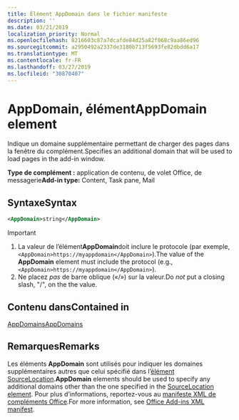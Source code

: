 ```yaml
---
title: Élément AppDomain dans le fichier manifeste
description: ''
ms.date: 03/21/2019
localization_priority: Normal
ms.openlocfilehash: 8216603c87a7dcafde84d25a82f068c9aa86ed96
ms.sourcegitcommit: a2950492a2337de3180b713f5693fe82dbdd6a17
ms.translationtype: MT
ms.contentlocale: fr-FR
ms.lasthandoff: 03/27/2019
ms.locfileid: "30870407"
---
```

# <a name="appdomain-element"></a><span data-ttu-id="b4946-102">AppDomain, élément</span><span class="sxs-lookup"><span data-stu-id="b4946-102">AppDomain element</span></span>

<span data-ttu-id="b4946-103">Indique un domaine supplémentaire permettant de charger des pages dans la fenêtre du complément.</span><span class="sxs-lookup"><span data-stu-id="b4946-103">Specifies an additional domain that will be used to load pages in the add-in window.</span></span>

<span data-ttu-id="b4946-104">**Type de complément :** application de contenu, de volet Office, de messagerie</span><span class="sxs-lookup"><span data-stu-id="b4946-104">**Add-in type:** Content, Task pane, Mail</span></span>

## <a name="syntax"></a><span data-ttu-id="b4946-105">Syntaxe</span><span class="sxs-lookup"><span data-stu-id="b4946-105">Syntax</span></span>

```XML
<AppDomain>string</AppDomain>
```

> [!IMPORTANT]
> 1. <span data-ttu-id="b4946-106">La valeur de l’élément**AppDomain**doit inclure le protocole (par exemple,`<AppDomain>https://myappdomain</AppDomain>`).</span><span class="sxs-lookup"><span data-stu-id="b4946-106">The value of the **AppDomain** element must include the protocol (e.g., `<AppDomain>https://myappdomain</AppDomain>`).</span></span>
> 2. <span data-ttu-id="b4946-107">Ne placez *pas* de barre oblique («/») sur la valeur.</span><span class="sxs-lookup"><span data-stu-id="b4946-107">Do *not* put a closing slash, "/", on the the value.</span></span>

## <a name="contained-in"></a><span data-ttu-id="b4946-108">Contenu dans</span><span class="sxs-lookup"><span data-stu-id="b4946-108">Contained in</span></span>

[<span data-ttu-id="b4946-109">AppDomains</span><span class="sxs-lookup"><span data-stu-id="b4946-109">AppDomains</span></span>](appdomains.md)

## <a name="remarks"></a><span data-ttu-id="b4946-110">Remarques</span><span class="sxs-lookup"><span data-stu-id="b4946-110">Remarks</span></span>

<span data-ttu-id="b4946-111">Les éléments **AppDomain** sont utilisés pour indiquer les domaines supplémentaires autres que celui spécifié dans l’[élément SourceLocation](sourcelocation.md).</span><span class="sxs-lookup"><span data-stu-id="b4946-111">**AppDomain** elements should be used to specify any additional domains other than the one specified in the [SourceLocation element](sourcelocation.md).</span></span> <span data-ttu-id="b4946-112">Pour plus d’informations, reportez-vous au [manifeste XML de compléments Office](/office/dev/add-ins/develop/add-in-manifests).</span><span class="sxs-lookup"><span data-stu-id="b4946-112">For more information, see [Office Add-ins XML manifest](/office/dev/add-ins/develop/add-in-manifests).</span></span>

